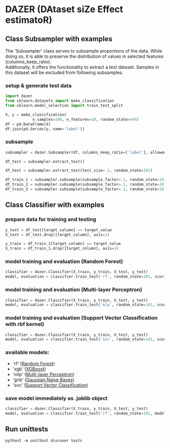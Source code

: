 # DAZER (DAtaset siZe Effect estimatoR)

## Class Subsampler with examples
The 'Subsampler' class serves to subsample proportions of the data. While doing so, it is able to preserve the distribution of values in selected features (columns_keep_ratio). <br />
Additionally, it offers the functionality to extract a test dataset. Samples in this dataset will be excluded from following subsamples.

### setup & generate test data

```python
import dazer
from sklearn.datasets import make_classification
from sklearn.model_selection import train_test_split

X, y = make_classification(
            n_samples=100, n_features=10, random_state=444)
df = pd.DataFrame(X)
df.join(pd.Series(y, name='label'))
```

### subsample

```python
subsampler = dazer.Subsampler(df, columns_keep_ratio=['label'], allowed_deviation=.2)

df_test = subsampler.extract_test()

df_test = subsampler.extract_test(test_size=.2, random_state=101)

df_train_1 = subsampler.subsample(subsample_factor=.1, random_state=101)
df_train_2 = subsampler.subsample(subsample_factor=.2, random_state=101)
df_train_3 = subsampler.subsample(subsample_factor=.3, random_state=101)
```

## Class Classifier with examples

### prepare data for training and testing

```python
y_test = df_test[target_column] == target_value
X_test = df_test.drop([target_column], axis=1)

y_train = df_train_1[target_column] == target_value
X_train = df_train_1.drop([target_column], axis=1)
```

### model training and evaluation (Random Forest)

```python
classifier = dazer.Classifier(X_train, y_train, X_test, y_test)
model, evaluation = classifier.train_test('rf', random_state=101, scoring='f1')
```

### model training and evaluation (Multi-layer Perceptron)

```python
classifier = dazer.Classifier(X_train, y_train, X_test, y_test)
model, evaluation = classifier.train_test('mlp', random_state=101, scoring='f1', param_model={'solver': 'lbfgs', 'hidden_layer_sizes': (10, 5), 'random_state': 101, 'alpha': 1e-5, 'C': 1})
```

### model training and evaluation (Support Vector Classification with rbf kernel)

```python
classifier = dazer.Classifier(X_train, y_train, X_test, y_test)
model, evaluation = classifier.train_test('svc', random_state=101, scoring='f1', param_model={'kernel': 'rbf', 'C': 1, 'gamma': 2, 'random_state': 101})
```

### available models:
- 'rf' (<a href="https://scikit-learn.org/stable/modules/generated/sklearn.ensemble.RandomForestClassifier.html" target="_blank">Random Forest</a>)
- 'xgb' (<a href="https://xgboost.readthedocs.io/en/stable/" target="_blank">XGBoost</a>)
- 'mlp' (<a href="https://scikit-learn.org/stable/modules/generated/sklearn.neural_network.MLPClassifier.html" target="_blank">Multi-layer Perceptron</a>)
- 'gnb' (<a href="https://scikit-learn.org/stable/modules/generated/sklearn.naive_bayes.GaussianNB.html" target="_blank">Gaussian Naive Bayes</a>)
- 'svc' (<a href="https://scikit-learn.org/stable/modules/generated/sklearn.svm.SVC.html" target="_blank">Support Vector Classification</a>)


### save model immediately as .joblib object

```python
classifier = dazer.Classifier(X_train, y_train, X_test, y_test)
model, evaluation = classifier.train_test('rf', random_state=101, model_path='models/model_1.joblib', scoring='f1')
```

## Run unittests

`python3 -m unittest discover tests`